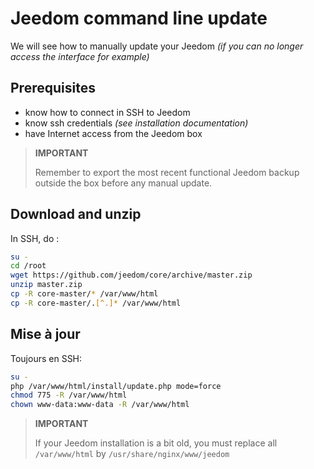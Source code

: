 # Jeedom command line update

We will see how to manually update your Jeedom *(if you can no longer access the interface for example)*

## Prerequisites

-   know how to connect in SSH to Jeedom
-   know ssh credentials *(see installation documentation)*
-   have Internet access from the Jeedom box

> **IMPORTANT**
>
> Remember to export the most recent functional Jeedom backup outside the box before any manual update.

## Download and unzip

In SSH, do :

````bash
su -
cd /root
wget https://github.com/jeedom/core/archive/master.zip
unzip master.zip
cp -R core-master/* /var/www/html
cp -R core-master/.[^.]* /var/www/html
````

## Mise à jour

Toujours en SSH:

````bash
su -
php /var/www/html/install/update.php mode=force
chmod 775 -R /var/www/html
chown www-data:www-data -R /var/www/html
````

> **IMPORTANT**
>
> If your Jeedom installation is a bit old, you must replace all ``/var/www/html`` by ``/usr/share/nginx/www/jeedom``
